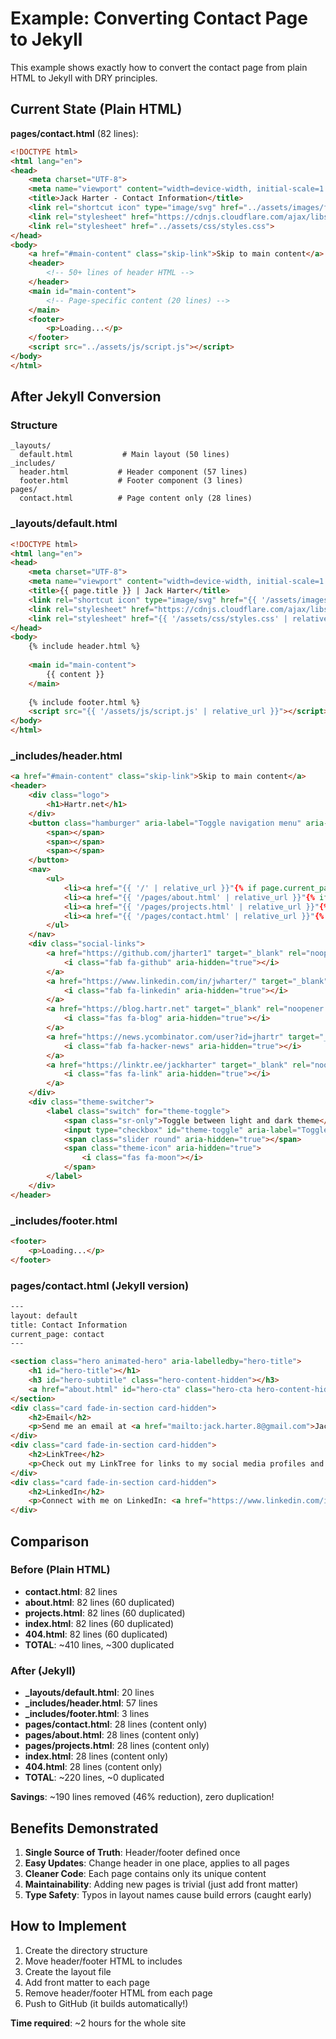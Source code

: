 # Example: Converting Contact Page to Jekyll

This example shows exactly how to convert the contact page from plain HTML to Jekyll with DRY principles.

## Current State (Plain HTML)

**pages/contact.html** (82 lines):
```html
<!DOCTYPE html>
<html lang="en">
<head>
    <meta charset="UTF-8">
    <meta name="viewport" content="width=device-width, initial-scale=1.0">
    <title>Jack Harter - Contact Information</title>
    <link rel="shortcut icon" type="image/svg" href="../assets/images/favicon.svg">
    <link rel="stylesheet" href="https://cdnjs.cloudflare.com/ajax/libs/font-awesome/6.0.0-beta3/css/all.min.css">
    <link rel="stylesheet" href="../assets/css/styles.css">
</head>
<body>
    <a href="#main-content" class="skip-link">Skip to main content</a>
    <header>
        <!-- 50+ lines of header HTML -->
    </header>
    <main id="main-content">
        <!-- Page-specific content (20 lines) -->
    </main>
    <footer>
        <p>Loading...</p>
    </footer>
    <script src="../assets/js/script.js"></script>
</body>
</html>
```

## After Jekyll Conversion

### Structure

```
_layouts/
  default.html           # Main layout (50 lines)
_includes/
  header.html           # Header component (57 lines)
  footer.html           # Footer component (3 lines)
pages/
  contact.html          # Page content only (28 lines)
```

### _layouts/default.html

```html
<!DOCTYPE html>
<html lang="en">
<head>
    <meta charset="UTF-8">
    <meta name="viewport" content="width=device-width, initial-scale=1.0">
    <title>{{ page.title }} | Jack Harter</title>
    <link rel="shortcut icon" type="image/svg" href="{{ '/assets/images/favicon.svg' | relative_url }}">
    <link rel="stylesheet" href="https://cdnjs.cloudflare.com/ajax/libs/font-awesome/6.0.0-beta3/css/all.min.css">
    <link rel="stylesheet" href="{{ '/assets/css/styles.css' | relative_url }}">
</head>
<body>
    {% include header.html %}
    
    <main id="main-content">
        {{ content }}
    </main>
    
    {% include footer.html %}
    <script src="{{ '/assets/js/script.js' | relative_url }}"></script>
</body>
</html>
```

### _includes/header.html

```html
<a href="#main-content" class="skip-link">Skip to main content</a>
<header>
    <div class="logo">
        <h1>Hartr.net</h1>
    </div>
    <button class="hamburger" aria-label="Toggle navigation menu" aria-expanded="false">
        <span></span>
        <span></span>
        <span></span>
    </button>
    <nav>
        <ul>
            <li><a href="{{ '/' | relative_url }}"{% if page.current_page == 'home' %} class="current-page"{% endif %}>Home</a></li>
            <li><a href="{{ '/pages/about.html' | relative_url }}"{% if page.current_page == 'about' %} class="current-page"{% endif %}>About the Author</a></li>
            <li><a href="{{ '/pages/projects.html' | relative_url }}"{% if page.current_page == 'projects' %} class="current-page"{% endif %}>Projects</a></li>
            <li><a href="{{ '/pages/contact.html' | relative_url }}"{% if page.current_page == 'contact' %} class="current-page"{% endif %}>Contact</a></li>
        </ul>
    </nav>
    <div class="social-links">
        <a href="https://github.com/jharter1" target="_blank" rel="noopener noreferrer" aria-label="Visit Jack's GitHub profile (opens in a new tab)">
            <i class="fab fa-github" aria-hidden="true"></i>
        </a>
        <a href="https://www.linkedin.com/in/jwharter/" target="_blank" rel="noopener noreferrer" aria-label="Visit Jack's LinkedIn profile (opens in a new tab)">
            <i class="fab fa-linkedin" aria-hidden="true"></i>
        </a>
        <a href="https://blog.hartr.net" target="_blank" rel="noopener noreferrer" aria-label="Visit Jack's Blog (opens in a new tab)">
            <i class="fas fa-blog" aria-hidden="true"></i>
        </a>
        <a href="https://news.ycombinator.com/user?id=jhartr" target="_blank" rel="noopener noreferrer" aria-label="Visit Jack's Hacker News profile (opens in a new tab)">
            <i class="fab fa-hacker-news" aria-hidden="true"></i>
        </a>
        <a href="https://linktr.ee/jackharter" target="_blank" rel="noopener noreferrer" aria-label="Visit Jack's LinkTree page (opens in a new tab)">
            <i class="fas fa-link" aria-hidden="true"></i>
        </a>
    </div>
    <div class="theme-switcher">
        <label class="switch" for="theme-toggle">
            <span class="sr-only">Toggle between light and dark theme</span>
            <input type="checkbox" id="theme-toggle" aria-label="Toggle theme">
            <span class="slider round" aria-hidden="true"></span>
            <span class="theme-icon" aria-hidden="true">
                <i class="fas fa-moon"></i>
            </span>
        </label>
    </div>
</header>
```

### _includes/footer.html

```html
<footer>
    <p>Loading...</p>
</footer>
```

### pages/contact.html (Jekyll version)

```html
---
layout: default
title: Contact Information
current_page: contact
---

<section class="hero animated-hero" aria-labelledby="hero-title">
    <h1 id="hero-title"></h1>
    <h3 id="hero-subtitle" class="hero-content-hidden"></h3>
    <a href="about.html" id="hero-cta" class="hero-cta hero-content-hidden"></a>
</section>
<div class="card fade-in-section card-hidden">
    <h2>Email</h2>
    <p>Send me an email at <a href="mailto:jack.harter.8@gmail.com">Jack's email, please do not spam.</a></p>
</div>
<div class="card fade-in-section card-hidden">
    <h2>LinkTree</h2>
    <p>Check out my LinkTree for links to my social media profiles and other websites: <a href="https://linktr.ee/jackharter">Jack's LinkTree</a></p>
</div>
<div class="card fade-in-section card-hidden">
    <h2>LinkedIn</h2>
    <p>Connect with me on LinkedIn: <a href="https://www.linkedin.com/in/jwharter">Jack's LinkedIn</a></p>
</div>
```

## Comparison

### Before (Plain HTML)
- **contact.html**: 82 lines
- **about.html**: 82 lines (60 duplicated)
- **projects.html**: 82 lines (60 duplicated)
- **index.html**: 82 lines (60 duplicated)
- **404.html**: 82 lines (60 duplicated)
- **TOTAL**: ~410 lines, ~300 duplicated

### After (Jekyll)
- **_layouts/default.html**: 20 lines
- **_includes/header.html**: 57 lines
- **_includes/footer.html**: 3 lines
- **pages/contact.html**: 28 lines (content only)
- **pages/about.html**: 28 lines (content only)
- **pages/projects.html**: 28 lines (content only)
- **index.html**: 28 lines (content only)
- **404.html**: 28 lines (content only)
- **TOTAL**: ~220 lines, ~0 duplicated

**Savings**: ~190 lines removed (46% reduction), zero duplication!

## Benefits Demonstrated

1. **Single Source of Truth**: Header/footer defined once
2. **Easy Updates**: Change header in one place, applies to all pages
3. **Cleaner Code**: Each page contains only its unique content
4. **Maintainability**: Adding new pages is trivial (just add front matter)
5. **Type Safety**: Typos in layout names cause build errors (caught early)

## How to Implement

1. Create the directory structure
2. Move header/footer HTML to includes
3. Create the layout file
4. Add front matter to each page
5. Remove header/footer HTML from each page
6. Push to GitHub (it builds automatically!)

**Time required**: ~2 hours for the whole site
